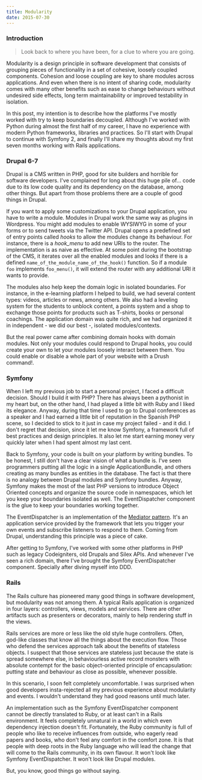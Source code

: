 ```yaml
---
title: Modularity
date: 2015-07-30
---
```



### Introduction

> Look back to where you have been, for a clue to where you are going.


Modularity is a design principle in software development that consists of grouping pieces of functionality in a set of cohesive, loosely coupled components. Cohesion and loose coupling are key to share modules across applications. And even when there is no intent of sharing code, modularity comes with many other benefits such as ease to change behaviours without undesired side effects, long term maintainability or improved testability in isolation.

In this post, my intention is to describe how the platforms I've mostly worked with try to keep boundaries decoupled. Although I've worked with Python during almost the first half of my career, I have no experience with modern Python frameworks, libraries and practices. So I'll start with Drupal to continue with Symfony 2, and finally I'll share my thoughts about my first seven months working with Rails applications.

### Drupal 6-7

Drupal is a CMS written in PHP, good for site builders and horrible for software developers. I've complained for long about this huge pile of... code due to its low code quality and its dependency on the database, among other things. But apart from those problems there are a couple of good things in Drupal.

If you want to apply some customizations to your Drupal application, you have to write a module. Modules in Drupal work the same way as plugins in Wordpress. You might add modules to enable WYSIWYG in some of your forms or to send tweets via the Twitter API. Drupal opens a predefined set of entry points called *hooks* to allow the modules change its behaviour. For instance, there is a *hook_menu* to add new URIs to the router. The implementation is as naive as effective. At some point during the bootstrap of the CMS, it iterates over all the enabled modules and looks if there is a defined `name_of_the_module_name_of_the_hook()` function. So if a module `foo` implements `foo_menu()`, it will extend the router with any additional URI it wants to provide. 

The modules also help keep the domain logic in isolated boundaries. For instance, in the e-learning platform I helped to build, we had several content types: videos, articles or news, among others. We also had a leveling system for the students to unblock content, a points system and a shop to exchange those points for products such as T-shirts, books or personal coachings. The application domain was quite rich, and we had organized it in independent - we did our best -, isolated modules/contexts. 

But the real power came after combining domain hooks with domain modules. Not only your modules could respond to Drupal hooks, you could create your own to let your modules loosely interact between them. You could enable or disable a whole part of your website with a Drush command!.


### Symfony

When I left my previous job to start a personal project, I faced a difficult decision. Should I build it with PHP? There has always been a pythonist in my heart but, on the other hand, I had played a little bit with Ruby and I liked its elegance. Anyway, during that time I used to go to Drupal conferences as a speaker and I had earned a little bit of reputation in the Spanish PHP scene, so I decided to stick to it just in case my project failed - and it did. I don't regret that decision, since it let me know Symfony, a framework full of best practices and design principles. It also let me start earning money very quickly later when I had spent almost my last cent.

Back to Symfony, your code is built on your platform by writing bundles. To be honest, I still don't have a clear vision of what a bundle is. I've seen programmers putting all the logic in a single ApplicationBundle, and others creating as many bundles as entities in the database. The fact is that there is no analogy between Drupal modules and Symfony bundles. Anyway, Symfony makes the most of the last PHP versions to introduce Object Oriented concepts and organize the source code in namespaces, which let you keep your boundaries isolated as well. The EventDispatcher component is the glue to keep your boundaries working together.

The EventDispatcher is an implementation of the [Mediator pattern](http://c2.com/cgi/wiki?MediatorPattern). It's an application service provided by the framework that lets you trigger your own events and subscribe listeners to respond to them. Coming from Drupal, understanding this principle was a piece of cake.

After getting to Symfony, I've worked with some other platforms in PHP such as legacy Codeigniters, old Drupals and Silex APIs. And whenever I've seen a rich domain, there I've brought the Symfony EventDispatcher component. Specially after diving myself into DDD.


### Rails

The Rails culture has pioneered many good things in software development, but modularity was not among them. A typical Rails application is organized in four layers: controllers, views, models and services. There are other artifacts such as presenters or decorators, mainly to help rendering stuff in the views.

Rails services are more or less like the old style huge controllers. Often, god-like classes that know all the things about the execution flow. Those who defend the services approach talk about the benefits of stateless objects. I suspect that those services are stateless just because the state is spread somewhere else, in behaviourless active record monsters with absolute contempt for the basic object-oriented principle of encapsulation: putting state and behaviour as close as possible, whenever possible.

In this scenario, I soon felt completely uncomfortable. I was surprised when good developers insta-rejected all my previous experience about modularity and events. I wouldn't understand they had good reasons until much later. 

An implementation such as the Symfony EventDispatcher component cannot be directly translated to Ruby, or at least can't in a Rails environment. It feels completely unnatural in a world in which even dependency injection doesn't fit. Fortunately, the Ruby community is full of people who like to receive influences from outside, who eagerly read papers and books, who don't feel any comfort in the comfort zone. It is that people with deep roots in the Ruby language who will lead the change that will come to the Rails community, in its own flavour. It won't look like Symfony EventDispatcher. It won't look like Drupal modules.

But, you know, good things go without saying.
